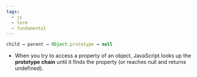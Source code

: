 ```yaml
---
tags:
  - js
  - term
  - fundamental
---
```


```js
child → parent → Object.prototype → null
```

- When you try to access a property of an object, JavaScript looks up the **prototype chain** until it finds the property (or reaches null and returns undefined).